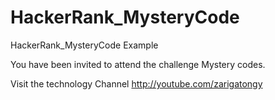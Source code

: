 HackerRank_MysteryCode
======================

HackerRank_MysteryCode Example

You have been invited to attend the challenge Mystery codes.

Visit the technology  Channel 
http://youtube.com/zarigatongy
